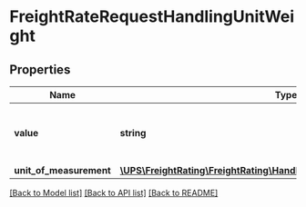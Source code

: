 # FreightRateRequestHandlingUnitWeight

## Properties
Name | Type | Description | Notes
------------ | ------------- | ------------- | -------------
**value** | **string** | Handling unit weight value for the shipment. | 
**unit_of_measurement** | [**\UPS\FreightRating\FreightRating\HandlingUnitWeightUnitOfMeasurement**](HandlingUnitWeightUnitOfMeasurement.md) |  | 

[[Back to Model list]](../../README.md#documentation-for-models) [[Back to API list]](../../README.md#documentation-for-api-endpoints) [[Back to README]](../../README.md)

